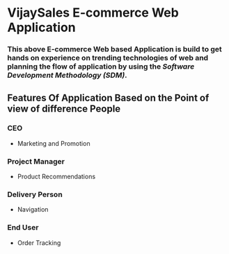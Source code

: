 # VijaySales E-commerce Web Application

### This above E-commerce Web based Application is build to get hands on experience on trending technologies of web and planning the flow of application by using the _Software Development Methodology (SDM)_.

## Features Of Application Based on the Point of view of difference People

### CEO

- Marketing and Promotion

### Project Manager

- Product Recommendations

### Delivery Person

- Navigation

### End User

- Order Tracking
